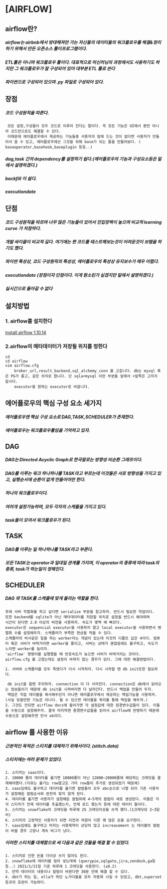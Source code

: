 # [AIRFLOW]
## airflow란?

##### airflow는 airbnb에서 방대해져만 가는 자신들의 데이터들의 워크플로우를 해결&정리 하기 위해서 만든 오픈소스 툴이프로그램이다.
##### ETL툴은 아니며 워크플로우 툴이다. 대표적으로 머신러닝의 과정에서도 사용하기도 하지만 그 워크플로우가 잘 구성되어 있어 대부분 ETL 툴로 쓴다
##### 파이썬으로 구성되어 있으며 .py 파일로 구성되어 있다.

## 장점

##### 코드 구성원칙을 따른다.
     모든 설정,구성들이 모두 코드로 이루어 진다는 말이다. 즉 모든 기능은 UI에서 뿐만 아니라 코드만으로도 해결할 수 있다.
     이때문에 에어플로우에서 제공하는 기능들중 사용자의 맘에 드는 것이 없다면 사용자가 만들어서 쓸 수 있고, 에어플로우에선 그것을 위해 base가 되는 틀을 만들어놨다. ( baseoperator,basehook,baseplugin 등등..)
##### dag,task 간의 dependency를 설정하기 쉽다.(에어플로우의 기능과 구성요소등은 밑에서 설명하겠다.)
##### backfill 이 쉽다.
##### executiondate

## 단점

##### 코드 구성원칙을 따르며 너무 많은 기능들이 있어서 진입장벽이 높으며 비교적 learning curve 가 처참하다.
##### 개발 싸이클이 비교적 길다. 여기에는 짠 코드를 테스트해보는것이 어려운것이 보탬을 하기도 했다.
##### 파이썬 특성상, 코드 구성원칙의 특성상, 에어플로우의 특성상 유지보수가 매우 어렵다.
##### executiondate (장점이자 단점이다. 이게 뭔소린가 싶겠지만 밑에서 설명하겠다.)
##### 실시간으로 돌아갈 수 없다

## 설치방법


### 1. airflow를 설치한다
[install airflow 1.10.14](https://github.com/roganOh/portfolio/blob/master/chequer/querypie_el/install_airflow_11014_in_ec2.md)
### 2.airflow의 메타데이터가 저장될 위치를 정한다
```
cd 
cd airflow
vim airflow.cfg
    broker_url,result_backend,sql_alchemy_conn 를 고칩니다. db는 mysql 혹은 PG가 좋고, 같은 위치로 합니다. 단 sqla+mysql 이런 부분들 앞에서 +앞쪽은 고치지 맙시다.
    executor을 원하는 executor로 바꿉니다.
```

## 에어플로우의 핵심 구성 요소 세가지
##### 에어플로우엔 핵심 구성 요소로 DAG,TASK,SCHEDULER가 존재한다.
##### 에어플로우는 워크플로우툴임을 기억하고 있자.

## DAG

##### DAG는 Directed Acyclic Graph로 한국말로는 방향성 비순환 그래프이다.
##### DAG를 이루는 워크 하나하나를 TASK라고 부르는데 이것들은 서로 방향성을 가지고 있고, 실행순서에 순환이 없게 만들어야만 한다.
##### 하나의 워크플로우이다. 
##### 여러개 설정가능하며, 모두 각자의 스케쥴을 가지고 있다.
##### task들이 모여서 워크플로우가 된다.

## TASK

##### DAG를 이루는 일 하나하나를 TASK라고 부른다.
##### 모든 TASK는 operator과 일대일 관계를 가지며, 이 operator의 종류에 따라 task의 종류, task가 하는일이 정해진다.

## SCHEDULER


##### DAG 와 TASK를 스케쥴에 맞게 돌리는 역할을 한다.
    후에 서버 직렬화를 하고 싶다면 serialize 부문을 참고하자. 반드시 필요한 작업이다.  
    또한 backend를 sqlite가 아닌 메타데이터를 저장할 위치로 설정을 반드시 해야하며  
    시간이 된다면 2.0 이상의 버전을 사용하자. 속도가 몇백 배 빠르다.
    executor은 sequencial executor을 사용하지 말고 local executor을 사용하면서 병렬화 수를 설정해두자. 스케쥴러가 부족한 현상을 막을 수 있다.
    스케쥴러의 비서같은 일을 하는 worker라는 개념이 있는데 이것의 디폴트 값은 4이다. 컴퓨터 혹은 서버가 버벅거리면 worker을 줄이고, 서버는 상태가 괜찮음에도 불구하고, 속도가 느리면 worker를 늘리자. 
    'airflow' 명령어를 실행했을 때 반응속도가 늦으면 서버가 버벅거리는 것이다.
    airflow.cfg 를 고쳤는데도 설정이 바뀌지 않는 경우가 있다. 그에 대한 해결방법이다.
```
1. 서버와 스케쥴러를 모두 죽였다가 다시 시작하자. 다시 시작할 땐 db init또한 필요하다.

 db init을 할땐 주의하자. connection 이 다 사라진다. connection은 db에서 읽어오는 정보들이기 때문에 db init을 시켜버리면 다 날라간다. 반드시 백업을 만들어 두자.
 백업은 직접 테이블을 복사해두던지 아니면 에어플로우에서 제공하는 백업기능을 사용하자. (사실 믿을만한 기능은 아니다. 될 수 있으면 테이블을 쿼리를 통해 백업을 해두자.)
2. 그것도 안되면 airflow docs에 들어가면 각 설정값에 대한 횐경변수값들이 있다. 이들을 수동으로 설정해주자. 결국 마지막엔 환경변수값들을 읽어서 airflow에 반영하기 때문에 수동으로 설정해주면 만사 ok이다.
```
## airflow 를 사용한 이유
##### 근본적인 목적은 스티치를 대체하기 위해서이다. (stitch.data)
##### 스티치에는 여러 문제가 있었다.

```
1. 스티치는 saas이다. 
2. 10000 줄의 데이타를 옮기면 10000줄이 아닌 12000~20000줄에 해당하는 크레딧을 결제해야했다.(이유는 옮기는 row말고도 기타 row들이 추가로 생성되었기 때문에)
3. saas임에도 불구하고 데이타를 옮기면 칼럼들이 모두 abc순으로 나열 되어 기존 사용자가 설정해둔 칼럼순서와 완전히 맞지 않게 된다.
4. 데이타를 옮기면 사용자가 설정해둔 칼럼외에 4~5개의 칼럼이 새로 생성된다. 이들은 각각 스티치가 언제 데이터를 추출했는지, 언제 로드 했는지 등에 대한 데이터 들이다.
5. 스티치는 snowflake의 크레딧을 하루에 25 크레딧이상을 쓰게 했다.(1크레딧당 2~3달러)
6. 스티치의 고정적인 사용자가 되면 이전과 차원이 다른 꽤 많은 돈을 요구한다.
7. saas임에도 불구하고 머지는 사용제약이 상당히 많고 increasement 는 테이블의 칼럼이 바뀔 경우 고장나 계속 버그가 났다.
```
##### 이러한 스티치를 대체함으로 써 다음과 같은 것들을 해결 할 수 있었다.
```
1. 스티치로 인한 돈을 더이상 쓰지 않아도 된다.
2. snowflake에 데이터를 밀어 넣는데에 (querypie,sqlgate,jira,zendesk,ga등등..) 2021/1/21일 기준 하루에 1 크레딧을 사용한다. (±0.2)
3. 만약 데이터의 내용이나 칼럼이 바뀐다면 30분 안에 해결 할 수 있다.
4. dbt가 하는 일, ella가 하던 노가다들을 모두 자동화 시킬 수 있었고, dbt,superset 등과의 호완이 가능하다.
```
